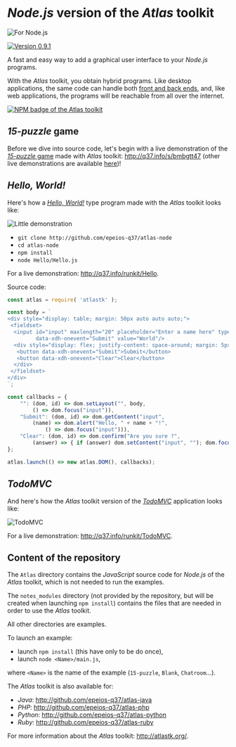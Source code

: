 # *Node.js* version of the *Atlas* toolkit

![For Node.js](http://q37.info/download/assets/Node.png "Node.js logo")

[![Version 0.9.1](https://img.shields.io/static/v1.svg?&color=90b4ed&label=Version&message=0.9.1)](http://q37.info/s/gei0veus)

A fast and easy way to add a graphical user interface to your *Node.js* programs.

With the *Atlas* toolkit, you obtain hybrid programs. Like desktop applications, the same code can handle both [front and back ends](http://q37.info/s/px7hhztd), and, like web applications, the programs will be reachable from all over the internet.

[![NPM badge of the Atlas toolkit](http://nodei.co/npm/atlastk.png)](http://npmjs.com/atlastk/ "NPM package of the Atlas toolkit")

## *15-puzzle* game

Before we dive into source code, let's begin with a live demonstration of the [*15-puzzle* game](http://q37.info/s/jn9zg3bn) made with *Atlas* toolkit: <http://q37.info/s/bmbgtt47> (other live demonstrations are available [here](http://q37.info/s/zgvcwv7j))!

## *Hello, World!*

Here's how a [*Hello, World!*](https://en.wikipedia.org/wiki/%22Hello,_World!%22_program) type program made with the *Atlas* toolkit looks like:

![Little demonstration](http://q37.info/download/assets/Hello.gif "A basic example")

- `git clone http://github.com/epeios-q37/atlas-node`
- `cd atlas-node`
- `npm install`
- `node Hello/Hello.js`

For a live demonstration: <http://q37.info/runkit/Hello>.

Source code:

```javascript
const atlas = require( 'atlastk' );

const body = `
<div style="display: table; margin: 50px auto auto auto;">
 <fieldset>
  <input id="input" maxlength="20" placeholder="Enter a name here" type="text"
         data-xdh-onevent="Submit" value="World"/>
  <div style="display: flex; justify-content: space-around; margin: 5px auto auto auto;">
   <button data-xdh-onevent="Submit">Submit</button>
   <button data-xdh-onevent="Clear">Clear</button>
  </div>
 </fieldset>
</div>
`;

const callbacks = {
    "": (dom, id) => dom.setLayout("", body,
        () => dom.focus("input")),
    "Submit": (dom, id) => dom.getContent("input",
        (name) => dom.alert("Hello, " + name + "!",
            () => dom.focus("input"))),
    "Clear": (dom, id) => dom.confirm("Are you sure ?",
        (answer) => { if (answer) dom.setContent("input", ""); dom.focus("input"); })
};

atlas.launch(() => new atlas.DOM(), callbacks);
```

## *TodoMVC*

And here's how the *Atlas* toolkit version of the [*TodoMVC*](http://todomvc.com/) application looks like:

![TodoMVC](http://q37.info/download/TodoMVC.gif "The TodoMVC application made with the Atlas toolkit")

For a live demonstration: <http://q37.info/runkit/TodoMVC>.

## Content of the repository

The `Atlas` directory contains the *JavaScript* source code for *Node.js* of the *Atlas* toolkit, which is not needed to run the examples.

The `notes_modules` directory (not provided by the repository, but will be created when launching `npm install`) contains the files that are needed in order to use the *Atlas* toolkit.

All other directories are examples.

To launch an example:

- launch `npm install` (this have only to be do once),
- launch `node <Name>/main.js`,

where `<Name>` is the name of the example (`15-puzzle`, `Blank`, `Chatroom`…).

The *Atlas* toolkit is also available for:

- *Java*: <http://github.com/epeios-q37/atlas-java>
- *PHP*: <http://github.com/epeios-q37/atlas-php>
- *Python*: <http://github.com/epeios-q37/atlas-python>
- *Ruby*: <http://github.com/epeios-q37/atlas-ruby>

For more information about the *Atlas* toolkit: <http://atlastk.org/>.